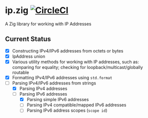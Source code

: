# ip.zig [![CircleCI](https://circleci.com/gh/euantorano/ip.zig.svg?style=svg)](https://circleci.com/gh/euantorano/ip.zig)

A Zig library for working with IP Addresses

## Current Status

- [X] Constructing IPv4/IPv6 addresses from octets or bytes
- [X] IpAddress union
- [X] Various utility methods for working with IP addresses, such as: comparing for equality; checking for loopback/multicast/globally routable
- [X] Formatting IPv4/IPv6 addresses using `std.format`
- [ ] Parsing IPv4/IPv6 addresses from strings
    - [X] Parsing IPv4 addresses
    - [ ] Parsing IPv6 addresses
        - [X] Parsing simple IPv6 addresses
        - [ ] Parsing IPv4 compatible/mapped IPv6 addresses
        - [ ] Parsing IPv6 address scopes (`scope id`)